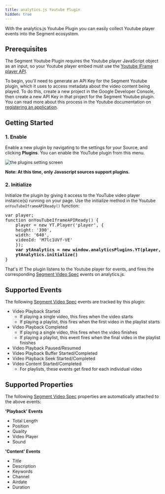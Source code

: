 ```yaml
---
title: analytics.js Youtube Plugin
hidden: true
---
```


With the analytics.js Youtube Plugin you can easily collect Youtube player events into the Segment ecosystem.

## Prerequisites
The Segment Youtube Plugin requires the Youtube player JavaScript object as an input, so your Youtube player embed must use the [Youtube IFrame player API](https://developers.google.com/youtube/iframe_api_reference#Getting_Started).

To begin, you'll need to generate an API Key for the Segment Youtube plugin, which it uses to access metadata about the video content being played. To do this, create a new project in the Google Developer Console, then create a new API Key in that project for the Segment Youtube plugin. You can read more about this process in the Youtube documentation on [registering an application](https://developers.google.com/youtube/registering_an_application).

## Getting Started

### 1. Enable

Enable a new plugin by navigating to the settings for your Source, and clicking  **Plugins**. You can enable the YouTube plugin from this menu.

![the plugins setting screen](/docs/connections/sources/plugins/plugins-enable.png)

**Note: At this time, only Javascript sources support plugins.**

### 2. Initialize
Initialize the plugin by giving it access to the YouTube video player instance(s) running on your page. Use the initialize method in the Youtube `onYouTubeIframeAPIReady()` function:
<pre>
var player;
function onYouTubeIframeAPIReady() {
    player = new YT.Player('player', {
    height: '390',
    width: '640',
    videoId: 'M7lc1UVf-VE'
    });
    <b>var ytAnalytics = new window.analyticsPlugins.YT(player, 'XXXXXXXXXXXXXXXXXXXXXXXXXXXX0365')
    ytAnalytics.initialize()</b>
}
</pre>

That's it! The plugin listens to the Youtube player for events, and fires the corresponding [Segment Video Spec](https://segment.com/docs/connections/spec/video/) events on analytics.js.

## Supported Events
The following [Segment Video Spec](https://segment.com/docs/connections/spec/video/) events are tracked by this plugin:
- Video Playback Started
    - If playing a single video, this fires when the video starts
    - If playing a playlist, this fires when the first video in the playlist starts
- Video Playback Completed
    - If playing a single video, this fires when the video finishes
    - If playing a playlist, this event fires when the final video in the playlist finishes
- Video Playback Paused/Resumed
- Video Playback Buffer Started/Completed
- Video Playback Seek Started/Completed
- Video Content Started/Completed
    - For playlists, these events get fired for each individual video

## Supported Properties
The following [Segment Video Spec](https://segment.com/docs/connections/spec/video/) properties are automatically attached to the above events:

**'Playback' Events**
- Total Length
- Position
- Quality
- Video Player
- Sound

**'Content' Events**
- Title
- Description
- Keywords
- Channel
- Airdate
- Duration
